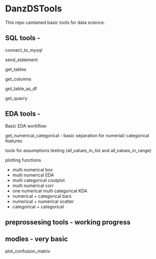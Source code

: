 # DanzDSTools


This repo cantained basic tools for data science.

## SQL tools - 
connect_to_mysql

send_statement

get_tables

get_columns

get_table_as_df

get_quarry


## EDA tools -
Basic EDA workflow

get_numerical_categorical - basic separation for numerial/ categorical features

tools for assumptions testing (all_values_in_list and all_values_in_range)

plotting functions
 - multi numerical box
 - multi numerical EDA
 - multi categorical coutplot
 - multi numerical corr
 - one numerical multi categorical KDA
 - numerical + categorical bars
 - numerical + numerical scatter
 - categorical + categorical 


## preprossesing tools - working progress

## modles - very basic
plot_confusion_matrix
